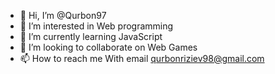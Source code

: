 - 👋 Hi, I’m @Qurbon97
- 👀 I’m interested in Web programming
- 🌱 I’m currently learning JavaScript
- 💞️ I’m looking to collaborate on Web Games
- 📫 How to reach me With email qurbonriziev98@gmail.com

<!---
Qurbon97/Qurbon97 is a ✨ special ✨ repository because its `README.md` (this file) appears on your GitHub profile.
You can click the Preview link to take a look at your changes.
--->
